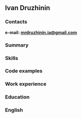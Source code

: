 ## Ivan Druzhinin

### Contacts
**e-mail: mrdruzhinin.ia@gmail.com**

### Summary

### Skills

### Code examples

### Work experience

### Education

### English